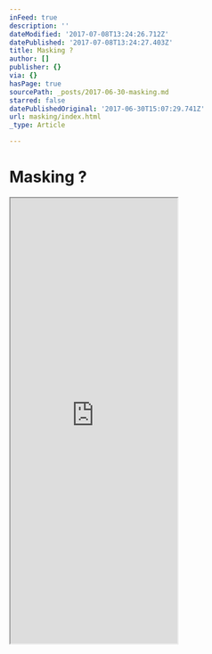 ```yaml
---
inFeed: true
description: ''
dateModified: '2017-07-08T13:24:26.712Z'
datePublished: '2017-07-08T13:24:27.403Z'
title: Masking ?
author: []
publisher: {}
via: {}
hasPage: true
sourcePath: _posts/2017-06-30-masking.md
starred: false
datePublishedOriginal: '2017-06-30T15:07:29.741Z'
url: masking/index.html
_type: Article

---
```

# Masking ?

<iframe src="https://the-grid.github.io/ed-userhtml/?g=eJylkMtOwzAQRff-CiubQqXEOxZJmj9ALFmP3ZFr6heeiaK24t9Jq0g0gNiwPldn7p2e-ORxEA34fICaoVhkeRFSBqBj7QJYbOVY_MPmwJypVWqapkZrB7oxKShKxoEP6hp_anK0m8dOqu1LZpei3KN8Bnofcatm5SLNidyVtgYjY-m-SEj7-Zofg4sQDd4RcueZmBQZXOzEDdQT6qPj-n9NX2-Spd9K-WvPVeJbqx-cT3m950OIXi0vF70LVhoPRLvq_v2VpGJ21d8rKIPB5i3bauh1UYP4BFirmEc" height="800" style=""></iframe>